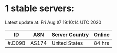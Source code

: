# 1 stable servers:

Latest update at: Fri Aug 07 19:10:14 UTC 2020

| ID | ASN | Server Country | Online |
| -- | --- | -------------- | ------ |
| #.D09B | AS174 | United States | 84 hrs |

